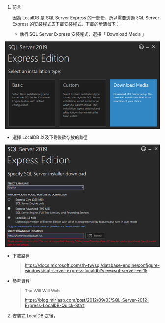 1. 前言

   因為 LocalDB 是 SQL Server Express 的一部份，所以需要透過 SQL Server Express 的安裝程式去下載安裝程式，下載的步驟如下：

   * 執行 SQL Server Express 安裝程式，選擇「 Download Media 」

![執行 SQL Server Express 安裝程式](images/截圖%202022-03-17%20上午8.28.44.png)
   * 選擇 LocalDB 以及下載後欲存放的路徑

![選擇 LocalDB](images/截圖%202022-03-17%20上午8.28.55.png)
   - 下載路徑

     > https://docs.microsoft.com/zh-tw/sql/database-engine/configure-windows/sql-server-express-localdb?view=sql-server-ver15

   - 參考資料

     > The Will Will Web
     >
     > https://blog.miniasp.com/post/2012/09/03/SQL-Server-2012-Express-LocalDB-Quick-Start

2. 安裝完 LocalDB 之後，

